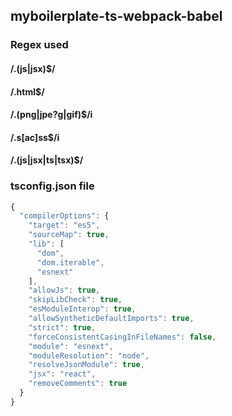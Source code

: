 ## myboilerplate-ts-webpack-babel


### Regex used
#### /\.(js|jsx)$/
#### /\.html$/
#### /\.(png|jpe?g|gif)$/i
#### /\.s[ac]ss$/i
#### /\.(js|jsx|ts|tsx)$/


### tsconfig.json file
```jsx
{
  "compilerOptions": {
    "target": "es5",
    "sourceMap": true,
    "lib": [
      "dom",
      "dom.iterable",
      "esnext"
    ],
    "allowJs": true,
    "skipLibCheck": true,
    "esModuleInterop": true,
    "allowSyntheticDefaultImports": true,
    "strict": true,
    "forceConsistentCasingInFileNames": false,
    "module": "esnext",
    "moduleResolution": "node",
    "resolveJsonModule": true,
    "jsx": "react",
    "removeComments": true
  }
}
```
